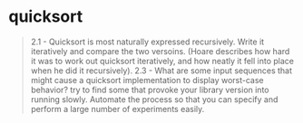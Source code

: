 # quicksort
> 2.1 - Quicksort is most naturally expressed recursively. Write it iteratively and compare the two versoins. (Hoare describes how hard it was to work out quicksort iteratively, and how neatly it fell into place when he did it recursively).
> 2.3 - What are some input sequences that might cause a quicksort implementation to display worst-case behavior? try to find some that provoke your library version into running slowly. Automate the process so that you can specify and perform a large number of experiments easily.
